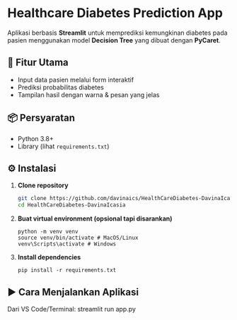 # Healthcare Diabetes Prediction App

Aplikasi berbasis **Streamlit** untuk memprediksi kemungkinan diabetes pada pasien menggunakan model **Decision Tree** yang dibuat dengan **PyCaret**.

## 🚀 Fitur Utama

- Input data pasien melalui form interaktif
- Prediksi probabilitas diabetes
- Tampilan hasil dengan warna & pesan yang jelas

## 📦 Persyaratan

- Python 3.8+
- Library (lihat `requirements.txt`)

## ⚙️ Instalasi

1. **Clone repository**

   ```bash
   git clone https://github.com/davinaics/HealthCareDiabetes-DavinaIcasia
   cd HealthCareDiabetes-DavinaIcasia

   ```

2. **Buat virtual environment (opsional tapi disarankan)**

   ```
   python -m venv venv
   source venv/bin/activate # MacOS/Linux
   venv\Scripts\activate # Windows
   ```

3. **Install dependencies**
   ```
   pip install -r requirements.txt
   ```

## ▶️ Cara Menjalankan Aplikasi

Dari VS Code/Terminal: streamlit run app.py
